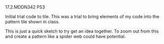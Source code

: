 17.2.MDDN342 PS3

Initial trial code to tile. This was a trial to bring elements of my code into the pattern tile shown in class.

This is just a quick sketch to try get an idea together. To zoom out from this and create a pattern like a spider web could have potential.
